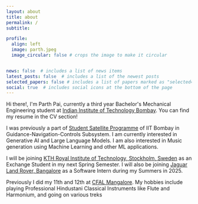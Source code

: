 ```yaml
---
layout: about
title: about
permalink: /
subtitle: 

profile:
  align: left
  image: parth.jpeg
  image_circular: false # crops the image to make it circular


news: false  # includes a list of news items
latest_posts: false  # includes a list of the newest posts
selected_papers: false # includes a list of papers marked as "selected={true}"
social: true  # includes social icons at the bottom of the page
---
```


Hi there!, I'm Parth Pai, currently a third year Bachelor's Mechanical Engineering student at [Indian Institute of Technology Bombay](https://www.iitb.ac.in/). You can find my resume in the CV section!

 I was previously a part of [Student Satellite Programme](https://www.aero.iitb.ac.in/satlab/) of IIT Bombay in Guidance-Navigation-Controls Subsystem. I am currently interested in Generative AI and Large Language Models. I am also interested in Music generation using Machine Learning and other ML applications.

I will be joining [KTH Royal Institute of Technology, Stockholm, Sweden](https://www.kth.se/en) as an Exchange Student in my next Spring Semester. I will also be joining [Jaguar Land Rover, Bangalore](https://www.jaguarlandrover.com/) as a Software Intern during my Summers in 2025.

Previously I did my 11th and 12th at [CFAL Mangalore](https://www.cfalindia.com/). My hobbies include playing Professional Hindustani Classical Instruments like Flute and Harmonium, and going on various treks
